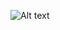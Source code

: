![Alt text](/relative/path/to/img.jpg?raw=true "https://raw.githubusercontent.com/CodeMan8/CoronaCases/master/Simulator%20Screen%20Shot%20-%20iPhone%208%20-%202020-05-09%20at%2015.24.47.png")
